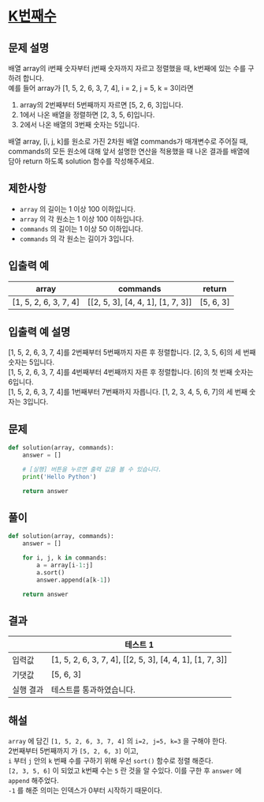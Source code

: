 # [K번째수](https://school.programmers.co.kr/learn/courses/30/lessons/42748)

## 문제 설명

배열 array의 i번째 숫자부터 j번째 숫자까지 자르고 정렬했을 때, k번째에 있는 수를 구하려 합니다.<br>
예를 들어 array가 [1, 5, 2, 6, 3, 7, 4], i = 2, j = 5, k = 3이라면

1. array의 2번째부터 5번째까지 자르면 [5, 2, 6, 3]입니다.
2. 1에서 나온 배열을 정렬하면 [2, 3, 5, 6]입니다.
3. 2에서 나온 배열의 3번째 숫자는 5입니다.

배열 array, [i, j, k]를 원소로 가진 2차원 배열 commands가 매개변수로 주어질 때, commands의 모든 원소에 대해 앞서 설명한 연산을 적용했을 때 나온 결과를 배열에 담아 return 하도록 solution 함수를 작성해주세요.

## 제한사항

- `array` 의 길이는 1 이상 100 이하입니다.
- `array` 의 각 원소는 1 이상 100 이하입니다.
- `commands` 의 길이는 1 이상 50 이하입니다.
- `commands` 의 각 원소는 길이가 3입니다.

## 입출력 예

| array                 | commands                          | return    |
| --------------------- | --------------------------------- | --------- |
| [1, 5, 2, 6, 3, 7, 4] | [[2, 5, 3], [4, 4, 1], [1, 7, 3]] | [5, 6, 3] |

## 입출력 예 설명

[1, 5, 2, 6, 3, 7, 4]를 2번째부터 5번째까지 자른 후 정렬합니다. [2, 3, 5, 6]의 세 번째 숫자는 5입니다.<br>
[1, 5, 2, 6, 3, 7, 4]를 4번째부터 4번째까지 자른 후 정렬합니다. [6]의 첫 번째 숫자는 6입니다.<br>
[1, 5, 2, 6, 3, 7, 4]를 1번째부터 7번째까지 자릅니다. [1, 2, 3, 4, 5, 6, 7]의 세 번째 숫자는 3입니다.

## 문제

```python
def solution(array, commands):
    answer = []

    # [실행] 버튼을 누르면 출력 값을 볼 수 있습니다.
    print('Hello Python')

    return answer
```

## 풀이

```python
def solution(array, commands):
    answer = []

    for i, j, k in commands:
        a = array[i-1:j]
        a.sort()
        answer.append(a[k-1])

    return answer
```

## 결과

|           | 테스트 1                                                 |
| --------- | -------------------------------------------------------- |
| 입력값    | [1, 5, 2, 6, 3, 7, 4], [[2, 5, 3], [4, 4, 1], [1, 7, 3]] |
| 기댓값    | [5, 6, 3]                                                |
| 실행 결과 | 테스트를 통과하였습니다.                                 |

## 해설

`array` 에 담긴 `[1, 5, 2, 6, 3, 7, 4]` 의 `i=2, j=5, k=3` 을 구해야 한다.<br>
2번째부터 5번째까지 가 `[5, 2, 6, 3]` 이고,<br>
`i` 부터 `j` 안의 `k` 번째 수를 구하기 위해 우선 `sort()` 함수로 정렬 해준다.<br>
`[2, 3, 5, 6]` 이 되었고 k번째 수는 `5` 란 것을 알 수있다. 이를 구한 후 `answer` 에 `append` 해주었다.<br>
`-1` 를 해준 의미는 인덱스가 0부터 시작하기 때문이다.
